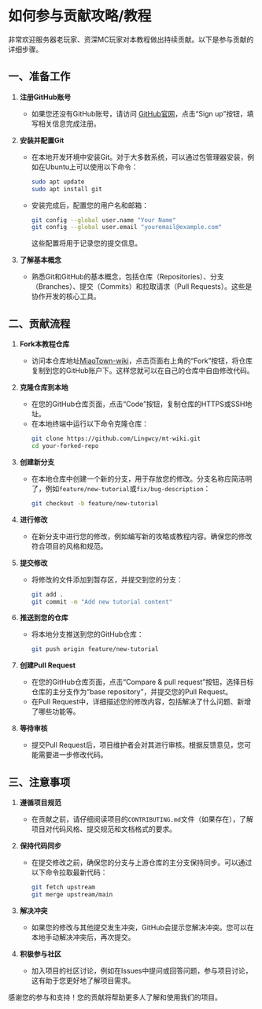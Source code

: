 # 如何参与贡献攻略/教程

非常欢迎服务器老玩家、资深MC玩家对本教程做出持续贡献。以下是参与贡献的详细步骤。

## 一、准备工作

1. **注册GitHub账号**
   - 如果您还没有GitHub账号，请访问 [GitHub官网](https://github.com/)，点击“Sign up”按钮，填写相关信息完成注册。

2. **安装并配置Git**
   - 在本地开发环境中安装Git。对于大多数系统，可以通过包管理器安装，例如在Ubuntu上可以使用以下命令：
     ```bash
     sudo apt update
     sudo apt install git
     ```
   - 安装完成后，配置您的用户名和邮箱：
     ```bash
     git config --global user.name "Your Name"
     git config --global user.email "youremail@example.com"
     ```
     这些配置将用于记录您的提交信息。

3. **了解基本概念**
   - 熟悉Git和GitHub的基本概念，包括仓库（Repositories）、分支（Branches）、提交（Commits）和拉取请求（Pull Requests）。这些是协作开发的核心工具。

## 二、贡献流程

1. **Fork本教程仓库**
   - 访问本仓库地址[MiaoTown-wiki](https://github.com/Lingwcy/mt-wiki)，点击页面右上角的“Fork”按钮，将仓库复制到您的GitHub账户下。这样您就可以在自己的仓库中自由修改代码。

2. **克隆仓库到本地**
   - 在您的GitHub仓库页面，点击“Code”按钮，复制仓库的HTTPS或SSH地址。
   - 在本地终端中运行以下命令克隆仓库：
     ```bash
     git clone https://github.com/Lingwcy/mt-wiki.git
     cd your-forked-repo
     ```

3. **创建新分支**
   - 在本地仓库中创建一个新的分支，用于存放您的修改。分支名称应简洁明了，例如`feature/new-tutorial`或`fix/bug-description`：
     ```bash
     git checkout -b feature/new-tutorial
     ```

4. **进行修改**
   - 在新分支中进行您的修改，例如编写新的攻略或教程内容。确保您的修改符合项目的风格和规范。

5. **提交修改**
   - 将修改的文件添加到暂存区，并提交到您的分支：
     ```bash
     git add .
     git commit -m "Add new tutorial content"
     ```

6. **推送到您的仓库**
   - 将本地分支推送到您的GitHub仓库：
     ```bash
     git push origin feature/new-tutorial
     ```

7. **创建Pull Request**
   - 在您的GitHub仓库页面，点击“Compare & pull request”按钮，选择目标仓库的主分支作为“base repository”，并提交您的Pull Request。
   - 在Pull Request中，详细描述您的修改内容，包括解决了什么问题、新增了哪些功能等。

8. **等待审核**
   - 提交Pull Request后，项目维护者会对其进行审核。根据反馈意见，您可能需要进一步修改代码。

## 三、注意事项

1. **遵循项目规范**
   - 在贡献之前，请仔细阅读项目的`CONTRIBUTING.md`文件（如果存在），了解项目对代码风格、提交规范和文档格式的要求。

2. **保持代码同步**
   - 在提交修改之前，确保您的分支与上游仓库的主分支保持同步。可以通过以下命令拉取最新代码：
     ```bash
     git fetch upstream
     git merge upstream/main
     ```

3. **解决冲突**
   - 如果您的修改与其他提交发生冲突，GitHub会提示您解决冲突。您可以在本地手动解决冲突后，再次提交。

4. **积极参与社区**
   - 加入项目的社区讨论，例如在Issues中提问或回答问题，参与项目讨论，这有助于您更好地了解项目需求。


感谢您的参与和支持！您的贡献将帮助更多人了解和使用我们的项目。
